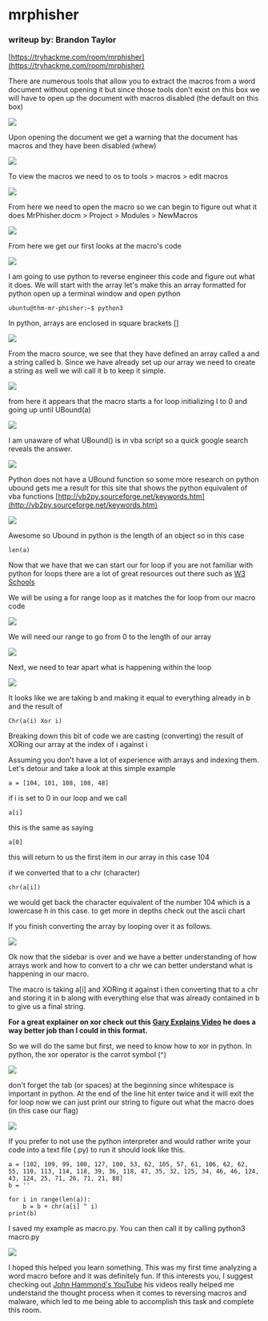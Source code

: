 # mrphisher 
### writeup by: Brandon Taylor

[https://tryhackme.com/room/mrphisher](https://tryhackme.com/room/mrphisher)

There are numerous tools that allow you to extract the macros from a word document without opening it but since those tools don't exist on this box we will have to open up the document with macros disabled (the default on this box)

![](screenshots/mrphisher_folder.png)

Upon opening the document we get a warning that the document has macros and they have been disabled (whew)

![](screenshots/warning.png)

To view the macros we need to os to tools > macros > edit macros

![](screenshots/edit_macros_menu.png)

From here we need to open the macro so we can begin to figure out what it does
MrPhisher.docm > Project > Modules > NewMacros

![](screenshots/macros_menu.png)

From here we get our first looks at the macro's code 

![](screenshots/macro_code.png)

I am going to use python to reverse engineer this code and figure out what it does. We will start with the array let's make this an array formatted for python open up a terminal window and open python

```
ubuntu@thm-mr-phisher:~$ python3
```

In python, arrays are enclosed in square brackets []

![](screenshots/python_array.png)

From the macro source, we see that they have defined an array called a and a string called b. Since we have already set up our array we need to create a string as well we will call it b to keep it simple.

![](screenshots/python_b.png)

from here it appears that the macro starts a for loop initializing I to 0 and going up until UBound(a)

![](screenshots/macro_for.png)

I am unaware of what UBound() is in vba script so a quick google search reveals the answer.

![](screenshots/ubound_def.png)

Python does not have a UBound function so some more research on python ubound gets me a result for this site that shows the python equivalent of vba functions
[http://vb2py.sourceforge.net/keywords.htm](http://vb2py.sourceforge.net/keywords.htm)

![](screenshots/vba_to_python.png)

Awesome so Ubound in python is the length of an object so in this case 
```
len(a)
```

Now that we have that we can start our for loop if you are not familiar with python for loops there are a lot of great resources out there such as [W3 Schools](https://www.w3schools.com/python/python_for_loops.asp)

We will be using a for range loop as it matches the for loop from our macro code

![](screenshots/w3_range_loop.png)

We will need our range to go from 0 to the length of our array

![](screenshots/python_range.png)

Next, we need to tear apart what is happening within the loop

![](screenshots/macro_b.png)

It looks like we are taking b and making it equal to everything already in b and the result of
```
Chr(a(i) Xor i)
```
Breaking down this bit of code we are casting (converting) the result of XORing our array at the index of i against i

Assuming you don't have a lot of experience with arrays and indexing them. Let's detour and take a look at this simple example 

```
a = [104, 101, 108, 108, 48]
```
if i is set to 0 in our loop and we call 

```
a[i]
```
this is the same as saying

```
a[0]
```

this will return to us the first item in our array in this case 104

if we converted that to a chr (character)

```
chr(a[i])
```
we would get back the character equivalent of the number 104 which is a lowercase h in this case. to get more in depths check out the ascii chart

If you finish converting the array by looping over it as follows.

![](screenshots/sidebar_array.png)

Ok now that the sidebar is over and we have a better understanding of how arrays work and how to convert to a chr we can better understand what is happening in our macro.

The macro is taking a[i] and XORing it against i then converting that to a chr and storing it in b along with everything else that was already contained in b to give us a final string.

**For a great explainer on xor check out this [Gary Explains Video](https://www.youtube.com/watch?v=3Kvv7VEM3uc) he does a way better job than I could in this format.**

So we will do the same but first, we need to know how to xor in python. In python, the xor operator is the carrot symbol (^)

![](screenshots/python_b_loop.png)

don't forget the tab (or spaces) at the beginning since whitespace is important in python. At the end of the line hit enter twice and it will exit the for loop
now we can just print our string to figure out what the macro does (in this case our flag)

![](screenshots/flag.png)


If you prefer to not use the python interpreter and would rather write your code into a text file (.py) to run it should look like this.

```
a = [102, 109, 99, 100, 127, 100, 53, 62, 105, 57, 61, 106, 62, 62, 55, 110, 113, 114, 118, 39, 36, 118, 47, 35, 32, 125, 34, 46, 46, 124, 43, 124, 25, 71, 26, 71, 21, 88]
b = ''

for i in range(len(a)):
    b = b + chr(a[i] ^ i)
print(b)
```
I saved my example as macro.py. You can then call it by calling python3 macro.py 

![](screenshots/python_script_flag.png)

I hoped this helped you learn something. This was my first time analyzing a word macro before and it was definitely fun. If this interests you, I suggest checking out [John Hammond's YouTube](https://www.youtube.com/c/JohnHammond010) his videos really helped me understand the thought process when it comes to reversing macros and malware, which led to me being able to accomplish this task and complete this room.